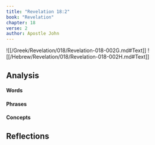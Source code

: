 ```yaml
---
title: "Revelation 18:2"
book: "Revelation"
chapter: 18
verse: 2
author: Apostle John
---
```

![[/Greek/Revelation/018/Revelation-018-002G.md#Text]]
![[/Hebrew/Revelation/018/Revelation-018-002H.md#Text]]

## Analysis

#### Words

#### Phrases

#### Concepts

## Reflections
